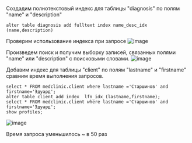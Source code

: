 Создадим полнотекстовый индекс для таблицы "diagnosis" по полям "name" и "description" 
```
alter table diagnosis add fulltext index name_desc_idx (name,description)
```
Проверим использование индекса при запросе 
![image](https://github.com/MusinRustamR/BD_Clinic/assets/126672650/fd2b9d58-f4d1-49f7-a059-96e049df76f6)

Произведем поиск и получим выборку записей, связанных полями "name" или "description" с поисковыми словами.
![image](https://github.com/MusinRustamR/BD_Clinic/assets/126672650/4a1d60c0-5e1c-4c0c-b302-d81c91249942)


Добавим индекс для таблицы "client" по полям "lastname" и "firstname" сравним время выполнения запросов.
```
select * FROM medclinic.client where lastname ='Старшинов' and firstname='Эдуард';
alter table client add index  lfn_idx (lastname,firstname);
select * FROM medclinic.client where lastname ='Старшинов' and firstname='Эдуард';
show profiles;
```
![image](https://github.com/MusinRustamR/BD_Clinic/assets/126672650/bc3d7815-9b9a-43ea-b486-e5c1c8997a7f)

Время запроса уменьшилось ~ в 50 раз
